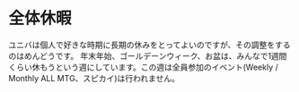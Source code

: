 # 全体休暇

ユニバは個人で好きな時期に長期の休みをとってよいのですが、その調整をするのはめんどうです。
年末年始、ゴールデーンウィーク、お盆は、みんなで1週間くらい休もうという週にしています。この週は全員参加のイベント(Weekly / Monthly ALL MTG、スピカイ)は行われません。
